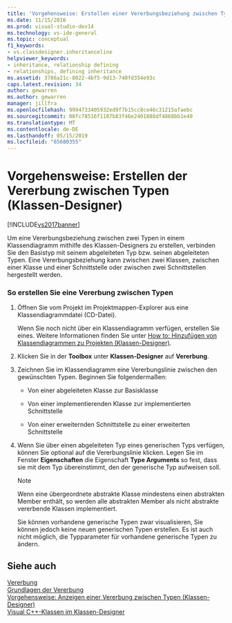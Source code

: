 ```yaml
---
title: 'Vorgehensweise: Erstellen einer Vererbungsbeziehung zwischen Typen (Klassen-Designer) | Microsoft-Dokumentation'
ms.date: 11/15/2016
ms.prod: visual-studio-dev14
ms.technology: vs-ide-general
ms.topic: conceptual
f1_keywords:
- vs.classdesigner.inheritanceline
helpviewer_keywords:
- inheritance, relationship defining
- relationships, defining inheritance
ms.assetid: 3786a21c-8022-4bf5-9d13-740fd354e93c
caps.latest.revision: 34
author: gewarren
ms.author: gewarren
manager: jillfra
ms.openlocfilehash: 9994733405932ed9f7b15cc8ce46c31215afaebc
ms.sourcegitcommit: 08fc78516f1107b83f46e2401888df4868bb1e40
ms.translationtype: MT
ms.contentlocale: de-DE
ms.lasthandoff: 05/15/2019
ms.locfileid: "65680355"
---
```

# <a name="how-to-create-inheritance-between-types-class-designer"></a>Vorgehensweise: Erstellen der Vererbung zwischen Typen (Klassen-Designer) 
[!INCLUDE[vs2017banner](../includes/vs2017banner.md)]

Um eine Vererbungsbeziehung zwischen zwei Typen in einem Klassendiagramm mithilfe des Klassen-Designers zu erstellen, verbinden Sie den Basistyp mit seinem abgeleiteten Typ bzw. seinen abgeleiteten Typen. Eine Vererbungsbeziehung kann zwischen zwei Klassen, zwischen einer Klasse und einer Schnittstelle oder zwischen zwei Schnittstellen hergestellt werden.  
  
### <a name="to-create-an-inheritance-between-types"></a>So erstellen Sie eine Vererbung zwischen Typen  
  
1. Öffnen Sie vom Projekt im Projektmappen-Explorer aus eine Klassendiagrammdatei (CD-Datei).  
  
     Wenn Sie noch nicht über ein Klassendiagramm verfügen, erstellen Sie eines. Weitere Informationen finden Sie unter [How to: Hinzufügen von Klassendiagrammen zu Projekten (Klassen-Designer)](../ide/how-to-add-class-diagrams-to-projects-class-designer.md).  
  
2. Klicken Sie in der **Toolbox** unter **Klassen-Designer** auf **Vererbung**.  
  
3. Zeichnen Sie im Klassendiagramm eine Vererbungslinie zwischen den gewünschten Typen. Beginnen Sie folgendermaßen:  
  
    - Von einer abgeleiteten Klasse zur Basisklasse  
  
    - Von einer implementierenden Klasse zur implementierten Schnittstelle  
  
    - Von einer erweiternden Schnittstelle zu einer erweiterten Schnittstelle  
  
4. Wenn Sie über einen abgeleiteten Typ eines generischen Typs verfügen, können Sie optional auf die Vererbungslinie klicken. Legen Sie im Fenster **Eigenschaften** die Eigenschaft **Type Arguments** so fest, dass sie mit dem Typ übereinstimmt, den der generische Typ aufweisen soll.  
  
    > [!NOTE]
    > Wenn eine übergeordnete abstrakte Klasse mindestens einen abstrakten Member enthält, so werden alle abstrakten Member als nicht abstrakte vererbende Klassen implementiert.   
    >   
    >  Sie können vorhandene generische Typen zwar visualisieren, Sie können jedoch keine neuen generischen Typen erstellen. Es ist auch nicht möglich, die Typparameter für vorhandene generische Typen zu ändern.  
  
## <a name="see-also"></a>Siehe auch  
 [Vererbung](https://msdn.microsoft.com/library/81d64ee4-50f9-4d6c-a8dc-257c348d2eea)   
 [Grundlagen der Vererbung](https://msdn.microsoft.com/library/dfc8deba-f5b3-4d1d-a937-7cb826446fc5)   
 [Vorgehensweise: Anzeigen einer Vererbung zwischen Typen (Klassen-Designer)](../ide/how-to-view-inheritance-between-types-class-designer.md)   
 [Visual C++-Klassen im Klassen-Designer](../ide/visual-cpp-classes-in-class-designer.md)
